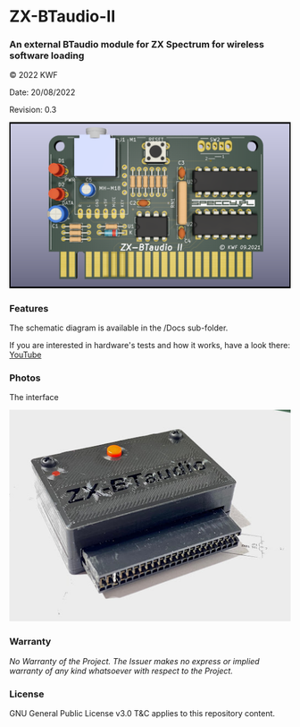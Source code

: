 # ZX-BTaudio-II
### An external BTaudio module for ZX Spectrum for wireless software loading

© 2022 KWF

Date: 20/08/2022

Revision: 0.3

![3D model](/Docs/ZX_BTaudio_II_04.png)

### Features

The schematic diagram is available in the /Docs sub-folder.

If you are interested in hardware's tests and how it works, have a look there: [YouTube](https://www.youtube.com/watch?v=rLYKKHdo0hs&list=PLeEjSz45t7SqoGKl9JK8sAxdHZE_xIYfj&index=1)

### Photos

The interface

![Case](/Docs/2021-10-04.jpg)

### Warranty

*No Warranty of the Project. The Issuer makes no express or implied warranty of any kind whatsoever with respect to the Project.*

### License

GNU General Public License v3.0 T&C applies to this repository content.
